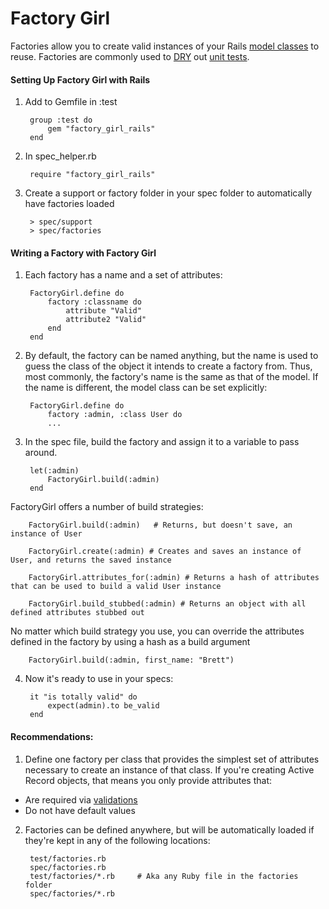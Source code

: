 # Factory Girl

Factories allow you to create valid instances of your Rails [model classes](https://github.com/brettshollenberger/ruby_wiki/blob/master/Writing%20a%20Rails%20Model.md) to reuse. Factories are commonly used to [DRY](google.com) out [unit tests](https://github.com/brettshollenberger/ruby_wiki/blob/master/Writing%20Specs%20in%20RSpec.md).

#### Setting Up Factory Girl with Rails

1) Add to Gemfile in :test

		group :test do
			gem "factory_girl_rails"
		end

2) In spec_helper.rb

		require "factory_girl_rails"
		
3) Create a support or factory folder in your spec folder to automatically have factories loaded

		> spec/support
		> spec/factories
		
#### Writing a Factory with Factory Girl

1) Each factory has a name and a set of attributes:

		FactoryGirl.define do
			factory :classname do
				attribute "Valid"
				attribute2 "Valid"
			end
		end
		
2) By default, the factory can be named anything, but the name is used to guess the class of the object it intends to create a factory from. Thus, most commonly, the factory's name is the same as that of the model. If the name is different, the model class can be set explicitly:

		FactoryGirl.define do
			factory :admin, :class User do
			...
			
3) In the spec file, build the factory and assign it to a variable to pass around.

		let(:admin)
			FactoryGirl.build(:admin)
		end
		
FactoryGirl offers a number of build strategies:

		FactoryGirl.build(:admin)	# Returns, but doesn't save, an instance of User
		
		FactoryGirl.create(:admin) # Creates and saves an instance of User, and returns the saved instance
		
		FactoryGirl.attributes_for(:admin) # Returns a hash of attributes that can be used to build a valid User instance
		
		FactoryGirl.build_stubbed(:admin) # Returns an object with all defined attributes stubbed out
		
No matter which build strategy you use, you can override the attributes defined in the factory by using a hash as a build argument

		FactoryGirl.build(:admin, first_name: "Brett")

4) Now it's ready to use in your specs:

		it "is totally valid" do
			expect(admin).to be_valid
		end

#### Recommendations:

1) Define one factory per class that provides the simplest set of attributes necessary to create an instance of that class. If you're creating Active Record objects, that means you only provide attributes that:

* Are required via [validations](https://github.com/brettshollenberger/ruby_wiki/blob/master/Active%20Record%20Validations.md)
* Do not have default values

2) Factories can be defined anywhere, but will be automatically loaded if they're kept in any of the following locations:

		test/factories.rb
		spec/factories.rb
		test/factories/*.rb		# Aka any Ruby file in the factories folder
		spec/factories/*.rb
		
